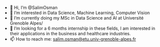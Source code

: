 - 👋 Hi, I’m @SalimOsman
- 👀 I’m interested in Data Science, Machine Learning, Computer Vision
- 🌱 I’m currently doing my MSc in Data Science and AI at Université Grenoble Alpes/
- 💞️ I’m looking for a 6 months internship in these fields, I am interested in their applications in the business and healthcare industries.
- 📫 How to reach me: salim.osman@etu.univ-grenoble-alpes.fr

<!---
SalimOsman/SalimOsman is a ✨ special ✨ repository because its `README.md` (this file) appears on your GitHub profile.
You can click the Preview link to take a look at your changes.
--->
